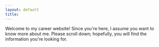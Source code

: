 ```yaml
---
layout: default
title:
---
```

Welcome to my career website!
Since you're here, I assume you want to know more about me. 
Please scroll down; hopefully, you will find the information you're looking for.
